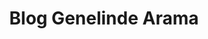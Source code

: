 ---
title: "Blog Genelinde Arama" # in any language you want
layout: "search" # is necessary
# url: "/archive"
# description: "Description for Search"
summary: "search"
placeholder: "Bişeyler.."
---